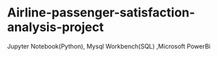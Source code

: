 # Airline-passenger-satisfaction-analysis-project
Jupyter Notebook(Python), Mysql Workbench(SQL) ,Microsoft PowerBi
